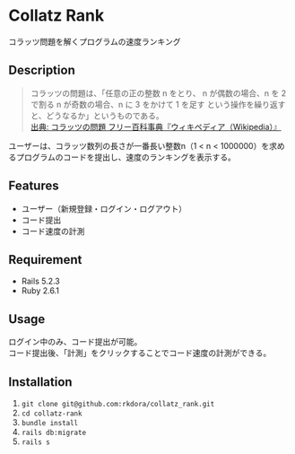 # Collatz Rank
コラッツ問題を解くプログラムの速度ランキング

## Description
> コラッツの問題は、「任意の正の整数 n をとり、
  n が偶数の場合、n を 2 で割る
  n が奇数の場合、n に 3 をかけて 1 を足す
  という操作を繰り返すと、どうなるか」というものである。  
[出典: コラッツの問題 フリー百科事典『ウィキペディア（Wikipedia）』](https://ja.wikipedia.org/wiki/%E3%82%B3%E3%83%A9%E3%83%83%E3%83%84%E3%81%AE%E5%95%8F%E9%A1%8C)

ユーザーは、コラッツ数列の長さが一番長い整数n（1 < n < 1000000）を求めるプログラムのコードを提出し、速度のランキングを表示する。

## Features
- ユーザー（新規登録・ログイン・ログアウト）
- コード提出
- コード速度の計測

## Requirement
- Rails 5.2.3
- Ruby 2.6.1

## Usage
ログイン中のみ、コード提出が可能。  
コード提出後、「計測」をクリックすることでコード速度の計測ができる。

## Installation
1. `git clone git@github.com:rkdora/collatz_rank.git`
2. `cd collatz-rank`
3. `bundle install`
4. `rails db:migrate`
5. `rails s`
